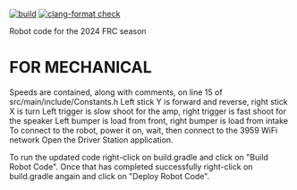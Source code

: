 [![build](https://github.com/mechtech3959/2024/actions/workflows/build.yml/badge.svg)](https://github.com/mechtech3959/2024/actions/workflows/build.yml)    [![clang-format check](https://github.com/mechtech3959/2024/actions/workflows/clang-format-check.yml/badge.svg)](https://github.com/mechtech3959/2024/actions/workflows/clang-format-check.yml)

Robot code for the 2024 FRC season

# FOR MECHANICAL
Speeds are contained, along with comments, on line 15 of src/main/include/Constants.h
Left stick Y is forward and reverse, right stick X is turn
Left trigger is slow shoot for the amp, right trigger is fast shoot for the speaker
Left bumper is load from front, right bumper is load from intake
To connect to the robot, power it on, wait, then connect to the 3959 WiFi network
Open the Driver Station application.

To run the updated code right-click on build.gradle and click on "Build Robot Code". Once that has completed successfully right-click on build.gradle angain and click on "Deploy Robot Code".

